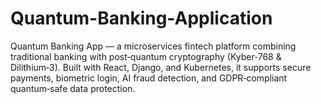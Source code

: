 # Quantum-Banking-Application
Quantum Banking App — a microservices fintech platform combining traditional banking with post‑quantum cryptography (Kyber‑768 &amp; Dilithium‑3). Built with React, Django, and Kubernetes, it supports secure payments, biometric login, AI fraud detection, and GDPR‑compliant quantum‑safe data protection.
